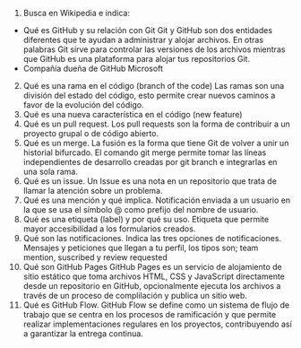 1. Busca en Wikipedia e indica:
  - Qué es GitHub y su relación con Git
  Git y GitHub son dos entidades diferentes que te ayudan a administrar y alojar archivos. En otras palabras Git sirve para controlar las versiones de los archivos mientras que GitHub es una plataforma para alojar tus repositorios Git.
  - Compañía dueña de GitHub
  Microsoft
2. Qué es una rama en el código (branch of the code)  Las ramas son una división del estado del código, esto permite crear nuevos caminos a favor de la evolución del código.
3. Qué es una nueva característica en el código (new feature) 
4. Qué es un pull request. Los pull requests son la forma de contribuir a un proyecto grupal o de código abierto.
5. Qué es un merge. La fusión es la forma que tiene Git de volver a unir un historial bifurcado. El comando git merge permite tomar las líneas independientes de desarrollo creadas por git branch e integrarlas en una sola rama.
6. Qué es un issue. Un Issue es una nota en un repositorio que trata de llamar la atención sobre un problema.
7. Qué es una mención y qué implica. Notificación enviada a un usuario en la que se usa el símbolo @ como prefijo del nombre de usuario.
8. Qué es una etiqueta (label) y por qué su uso. Etiqueta que permite mayor accesibilidad a los formularios creados.
9. Qué son las notificaciones. Indica las tres opciones de notificaciones. Mensajes y peticiones que llegan a tu perfil, los tipos son; team mention, suscribed y review requested
10. Qué son GitHub Pages 
GitHub Pages es un servicio de alojamiento de sitio estático que toma archivos HTML, CSS y JavaScript directamente desde un repositorio en GitHub, opcionalmente ejecuta los archivos a través de un proceso de complilación y publica un sitio web.
11. Qué es GitHub Flow. GitHub Flow se define como un sistema de flujo de trabajo que se centra en los procesos de ramificación y que permite realizar implementaciones regulares en los proyectos, contribuyendo así a garantizar la entrega continua.
